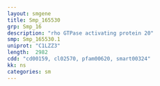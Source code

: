 ```yaml
---
layout: smgene
title: Smp_165530
grp: Smp_16
description: "rho GTPase activating protein 20"
smp: Smp_165530.1
uniprot: "C1LZZ3"
length:  2982
cdd: "cd00159, cl02570, pfam00620, smart00324"
kk: ns
categories: sm
---
```

